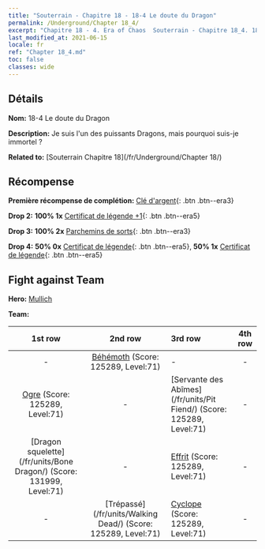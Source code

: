 ```yaml
---
title: "Souterrain - Chapitre 18 - 18-4 Le doute du Dragon"
permalink: /Underground/Chapter 18_4/
excerpt: "Chapitre 18 - 4. Era of Chaos  Souterrain - Chapitre 18_4. 18-4 Le doute du Dragon"
last_modified_at: 2021-06-15
locale: fr
ref: "Chapter 18_4.md"
toc: false
classes: wide
---
```


## Détails

 **Nom:** 18-4 Le doute du Dragon

 **Description:** Je suis l'un des puissants Dragons, mais pourquoi suis-je immortel ?

 **Related to:** [Souterrain Chapitre 18](/fr/Underground/Chapter 18/)

## Récompense

 **Première récompense de complétion:** [Clé d'argent](/ItemsFR/con_693/){: .btn .btn--era3}

 **Drop 2:** **100% 1x** [Certificat de légende +1](/ItemsFR/mat_74/){: .btn .btn--era5}

 **Drop 3:** **100% 2x** [Parchemins de sorts](/ItemsFR/con_694/){: .btn .btn--era3}

 **Drop 4:** **50% 0x** [Certificat de légende](/ItemsFR/mat_67/){: .btn .btn--era5}, **50% 1x** [Certificat de légende](/ItemsFR/mat_67/){: .btn .btn--era5}


## Fight against Team
 **Hero:** [Mullich](/fr/heroes/Mullich/)

 **Team:**


  | 1st row | 2nd row | 3rd row | 4th row |
  |:----:|:----:|:----|:----:|
  | - | [Béhémoth](/fr/units/Behemoth/) (Score: 125289, Level:71)  | - | - |
  | [Ogre](/fr/units/Ogre/) (Score: 125289, Level:71)  | - | [Servante des Abîmes](/fr/units/Pit Fiend/) (Score: 125289, Level:71)  | - |
  | [Dragon squelette](/fr/units/Bone Dragon/) (Score: 131999, Level:71)  | - | [Effrit](/fr/units/Efreeti/) (Score: 125289, Level:71)  | - |
  | - | [Trépassé](/fr/units/Walking Dead/) (Score: 125289, Level:71)  | [Cyclope](/fr/units/Cyclops/) (Score: 125289, Level:71)  | - |



